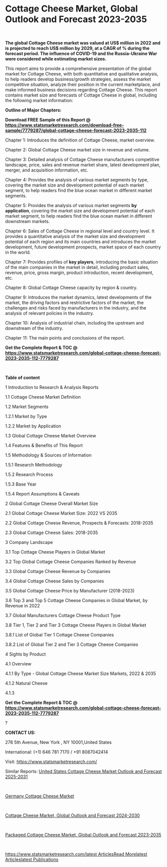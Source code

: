<h1>Cottage Cheese Market, Global Outlook and Forecast 2023-2035</h1><br/><p><strong>The global Cottage Cheese market was valued at US$ million in 2022 and is projected to reach US$ million by 2029, at a <strong>CAGR</strong> of % during the forecast period. The influence of COVID-19 and the Russia-Ukraine War were considered while estimating market sizes.</strong></p>
 
 
 
 <p>This report aims to provide a comprehensive presentation of the global market for Cottage Cheese, with both quantitative and qualitative analysis, to help readers develop business/growth strategies, assess the market competitive situation, analyze their position in the current marketplace, and make informed business decisions regarding Cottage Cheese. This report contains market size and forecasts of Cottage Cheese in global, including the following market information:</p>
 
 
 
 <p><strong>Outline of Major Chapters:</strong></p>
 
 
 
 <p><strong>Download FREE Sample of this Report @ <a href="https://www.statsmarketresearch.com/download-free-sample/7779287/global-cottage-cheese-forecast-2023-2035-112">https://www.statsmarketresearch.com/download-free-sample/7779287/global-cottage-cheese-forecast-2023-2035-112</a></strong></p>
 
 
 
 <p>Chapter 1: Introduces the definition of Cottage Cheese, market overview.</p>
 
 
 
 <p>Chapter 2: Global Cottage Cheese market size in revenue and volume.</p>
 
 
 
 <p>Chapter 3: Detailed analysis of Cottage Cheese manufacturers competitive landscape, price, sales and revenue market share, latest development plan, merger, and acquisition information, etc.</p>
 
 
 
 <p>Chapter 4: Provides the analysis of various market segments by type, covering the market size and development potential of each market segment, to help readers find the blue ocean market in different market segments.</p>
 
 
 
 <p>Chapter 5: Provides the analysis of various market segments <strong>by application</strong>, covering the market size and development potential of each market segment, to help readers find the blue ocean market in different downstream markets.</p>
 
 
 
 <p>Chapter 6: Sales of Cottage Cheese in regional level and country level. It provides a quantitative analysis of the market size and development potential of each region and its main countries and introduces the market development, future development prospects, market space of each country in the world.</p>
 
 
 
 <p>Chapter 7: Provides profiles of <strong>key players</strong>, introducing the basic situation of the main companies in the market in detail, including product sales, revenue, price, gross margin, product introduction, recent development, etc.</p>
 
 
 
 <p>Chapter 8: Global Cottage Cheese capacity by region & country.</p>
 
 
 
 <p>Chapter 9: Introduces the market dynamics, latest developments of the market, the driving factors and restrictive factors of the market, the challenges and risks faced by manufacturers in the industry, and the analysis of relevant policies in the industry.</p>
 
 
 
 <p>Chapter 10: Analysis of industrial chain, including the upstream and downstream of the industry.</p>
 
 
 
 <p>Chapter 11: The main points and conclusions of the report.</p>
 
 
 
 <div><b>Get the Complete Report & TOC @ <a href="https://www.statsmarketresearch.com/global-cottage-cheese-forecast-2023-2035-112-7779287">https://www.statsmarketresearch.com/global-cottage-cheese-forecast-2023-2035-112-7779287</a></b></div>
 
 
 
 <p><br />
 
 <b>Table of content</b></p>
 
 
 
 <p>1 Introduction to Research & Analysis Reports<br />
 
 1.1 Cottage Cheese Market Definition<br />
 
 1.2 Market Segments<br />
 
 1.2.1 Market by Type<br />
 
 1.2.2 Market by Application<br />
 
 1.3 Global Cottage Cheese Market Overview<br />
 
 1.4 Features & Benefits of This Report<br />
 
 1.5 Methodology & Sources of Information<br />
 
 1.5.1 Research Methodology<br />
 
 1.5.2 Research Process<br />
 
 1.5.3 Base Year<br />
 
 1.5.4 Report Assumptions & Caveats<br />
 
 2 Global Cottage Cheese Overall Market Size<br />
 
 2.1 Global Cottage Cheese Market Size: 2022 VS 2035<br />
 
 2.2 Global Cottage Cheese Revenue, Prospects & Forecasts: 2018-2035<br />
 
 2.3 Global Cottage Cheese Sales: 2018-2035<br />
 
 3 Company Landscape<br />
 
 3.1 Top Cottage Cheese Players in Global Market<br />
 
 3.2 Top Global Cottage Cheese Companies Ranked by Revenue<br />
 
 3.3 Global Cottage Cheese Revenue by Companies<br />
 
 3.4 Global Cottage Cheese Sales by Companies<br />
 
 3.5 Global Cottage Cheese Price by Manufacturer (2018-2023)<br />
 
 3.6 Top 3 and Top 5 Cottage Cheese Companies in Global Market, by Revenue in 2022<br />
 
 3.7 Global Manufacturers Cottage Cheese Product Type<br />
 
 3.8 Tier 1, Tier 2 and Tier 3 Cottage Cheese Players in Global Market<br />
 
 3.8.1 List of Global Tier 1 Cottage Cheese Companies<br />
 
 3.8.2 List of Global Tier 2 and Tier 3 Cottage Cheese Companies<br />
 
 4 Sights by Product<br />
 
 4.1 Overview<br />
 
 4.1.1 By Type - Global Cottage Cheese Market Size Markets, 2022 & 2035<br />
 
 4.1.2 Natural Cheese<br />
 
 4.1.3</p>
 
 
 
 <div><b>Get the Complete Report & TOC @ <a href="https://www.statsmarketresearch.com/global-cottage-cheese-forecast-2023-2035-112-7779287">https://www.statsmarketresearch.com/global-cottage-cheese-forecast-2023-2035-112-7779287</a></b></div>
 
 
 
 <p>? </p>
 
 
 
 <p><b>CONTACT US:</b><br />
 
 276 5th Avenue, New York , NY 10001,United States<br />
 
 International: (+1) 646 781 7170 / +91 8087042414<br />
 
 Visit: <a href="https://www.statsmarketresearch.com/">https://www.statsmarketresearch.com/</a><br />
 
 Similar Reports: <a href="https://www.statsmarketresearch.com/global-cottage-cheese-forecast-2023-2035-112-7779287">United States Cottage Cheese Market Outlook and Forecast 2025-2031</a><br />
 
 <br />
 
 <a href="https://www.statsmarketresearch.com/global-cottage-cheese-forecast-2023-2035-112-7779287">Germany Cottage Cheese Market</a><br />
 
 <br />
 
 <a href="https://www.statsmarketresearch.com/global-cottage-cheese-forecast-2023-2035-112-7779287">Cottage Cheese Market, Global Outlook and Forecast 2024-2030</a><br />
 
 <br />
 
 <a href="https://www.statsmarketresearch.com/global-cottage-cheese-forecast-2023-2035-112-7779287">Packaged Cottage Cheese Market, Global Outlook and Forecast 2023-2035</a><br />
 
 <br />
 
 <a href="https://gyeongbokgung.com">https://www.statsmarketresearch.com/</a><a href="https://hallyeomaritime.com">latest Articles</a><a href="https://jingwansa.com">Read More</a><a href="https://nguoiviet.jp/">latest Articles</a><a href="https://www.intelmarketresearch.com/">latest Publications</a></p>